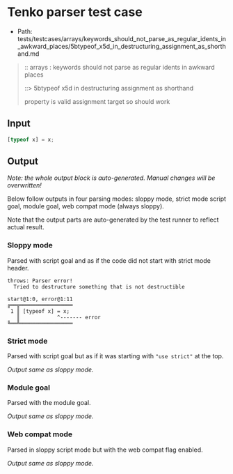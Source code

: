 # Tenko parser test case

- Path: tests/testcases/arrays/keywords_should_not_parse_as_regular_idents_in_awkward_places/5btypeof_x5d_in_destructuring_assignment_as_shorthand.md

> :: arrays : keywords should not parse as regular idents in awkward places
>
> ::> 5btypeof x5d in destructuring assignment as shorthand
>
> property is valid assignment target so should work

## Input

`````js
[typeof x] = x;
`````

## Output

_Note: the whole output block is auto-generated. Manual changes will be overwritten!_

Below follow outputs in four parsing modes: sloppy mode, strict mode script goal, module goal, web compat mode (always sloppy).

Note that the output parts are auto-generated by the test runner to reflect actual result.

### Sloppy mode

Parsed with script goal and as if the code did not start with strict mode header.

`````
throws: Parser error!
  Tried to destructure something that is not destructible

start@1:0, error@1:11
╔══╦═════════════════
 1 ║ [typeof x] = x;
   ║            ^------- error
╚══╩═════════════════

`````

### Strict mode

Parsed with script goal but as if it was starting with `"use strict"` at the top.

_Output same as sloppy mode._

### Module goal

Parsed with the module goal.

_Output same as sloppy mode._

### Web compat mode

Parsed in sloppy script mode but with the web compat flag enabled.

_Output same as sloppy mode._
